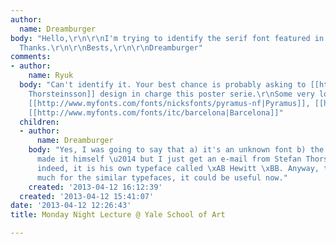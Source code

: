 ```yaml
---
author:
  name: Dreamburger
body: "Hello,\r\n\r\nI'm trying to identify the serif font featured in this poster.
  Thanks.\r\n\r\nBests,\r\n\r\nDreamburger"
comments:
- author:
    name: Ryuk
  body: "Can't identify it. Your best chance is probably asking to [[http://stefanthorsteinsson.dk/all_school.html|Stefan
    Thorsteinsson]] design in charge this poster serie.\r\nSome very loosely similars:
    [[http://www.myfonts.com/fonts/nicksfonts/pyramus-nf|Pyramus]], [[http://www.myfonts.com/fonts/letraset/edwardian-medium|Edwardian]],
    [[http://www.myfonts.com/fonts/itc/barcelona|Barcelona]]"
  children:
  - author:
      name: Dreamburger
    body: "Yes, I was going to say that a) it's an unknown font b) the graphic designer
      made it himself \u2014 but I just get an e-mail from Stefan Thorsteinsson and
      indeed, it is his own typeface called \xAB Hewitt \xBB. Anyway, thank you so
      much for the similar typefaces, it could be useful now."
    created: '2013-04-12 16:12:39'
  created: '2013-04-12 15:41:07'
date: '2013-04-12 12:26:43'
title: Monday Night Lecture @ Yale School of Art

---
```

